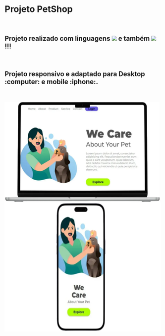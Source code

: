 <h1>Projeto PetShop</h1>
<br>
<h2>Projeto realizado com linguagens <img src="https://img.shields.io/badge/HTML5-E34F26?style=for-the-badge&logo=html5&logoColor=white"> e também <img src="https://img.shields.io/badge/CSS-239120?&style=for-the-badge&logo=css3&logoColor=white"> !!!</h2>
<br>
<h2>Projeto responsivo e adaptado para Desktop :computer: e mobile :iphone:.</h2 />
<br>
<br>
<img width="500" align="left" src="https://github.com/Rafaell-SSouza/PetShop/blob/main/img/Desktop.png?raw=true" />
<img width="590" height="415" top="0" align="right" src="https://github.com/Rafaell-SSouza/PetShop/blob/main/img/Mobile.png" />
